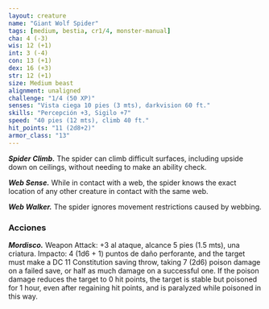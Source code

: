 ```yaml
---
layout: creature
name: "Giant Wolf Spider"
tags: [medium, bestia, cr1/4, monster-manual]
cha: 4 (-3)
wis: 12 (+1)
int: 3 (-4)
con: 13 (+1)
dex: 16 (+3)
str: 12 (+1)
size: Medium beast
alignment: unaligned
challenge: "1/4 (50 XP)"
senses: "Vista ciega 10 pies (3 mts), darkvision 60 ft."
skills: "Percepción +3, Sigilo +7"
speed: "40 pies (12 mts), climb 40 ft."
hit_points: "11 (2d8+2)"
armor_class: "13"
---
```


***Spider Climb.*** The spider can climb difficult surfaces, including upside down on ceilings, without needing to make an ability check.

***Web Sense.*** While in contact with a web, the spider knows the exact location of any other creature in contact with the same web.

***Web Walker.*** The spider ignores movement restrictions caused by webbing.

### Acciones

***Mordisco.*** Weapon Attack: +3 al ataque, alcance 5 pies (1.5 mts), una criatura. Impacto: 4 (1d6 + 1) puntos de daño perforante, and the target must make a DC 11 Constitution saving throw, taking 7 (2d6) poison damage on a failed save, or half as much damage on a successful one. If the poison damage reduces the target to 0 hit points, the target is stable but poisoned for 1 hour, even after regaining hit points, and is paralyzed while poisoned in this way.